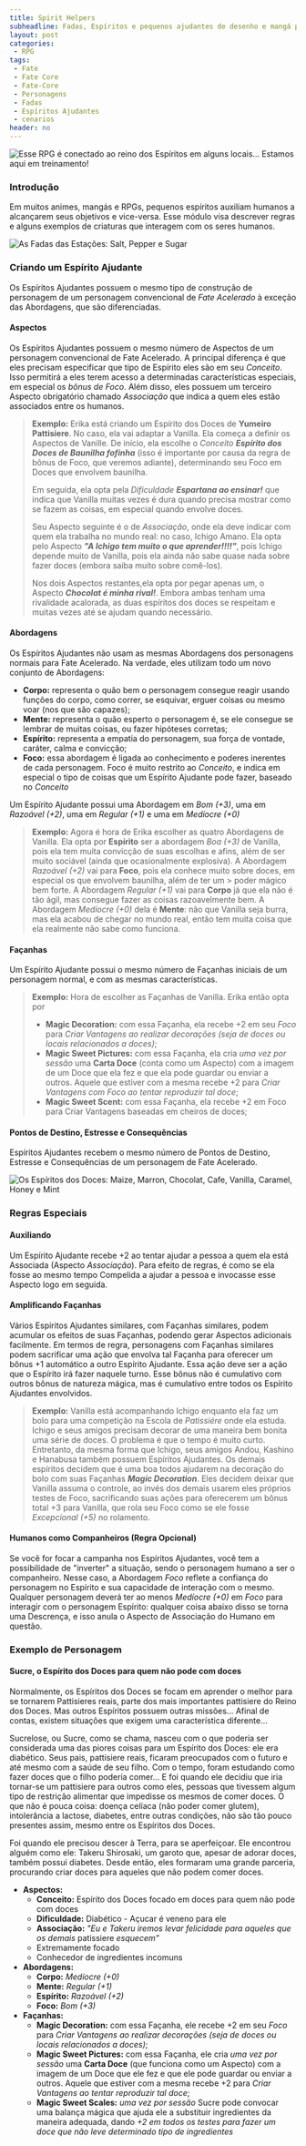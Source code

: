 ```yaml
---
title: Spirit Helpers
subheadline: Fadas, Espíritos e pequenos ajudantes de desenho e mangá para Fate Acelerado!
layout: post
categories:
 - RPG
tags:
 - Fate
 - Fate Core
 - Fate-Core
 - Personagens
 - Fadas
 - Espíritos Ajudantes
 - cenarios
header: no
---
```


![Esse RPG é conectado ao reino dos Espíritos em alguns locais... Estamos aqui em treinamento!](/assets/img/were-here-for-training.jpg)

### Introdução

Em muitos animes, mangás e RPGs, pequenos espíritos auxiliam humanos a alcançarem seus objetivos e vice-versa. Esse módulo visa descrever regras e alguns exemplos de criaturas que interagem com os seres humanos.

![As Fadas das Estações: Salt, Pepper e Sugar](/assets/img/Chicchana+Yukitsukai+Sugar.jpg)

### Criando um Espírito Ajudante

Os Espíritos Ajudantes possuem o mesmo tipo de construção de personagem de um personagem convencional de _Fate Acelerado_ à exceção das Abordagens, que são diferenciadas. 

#### Aspectos

Os Espíritos Ajudantes possuem o mesmo número de Aspectos de um
personagem convencional de Fate Acelerado. A principal diferença é
que eles precisam especificar que tipo de Espírito eles são em seu _Conceito_.
Isso permitirá a eles terem acesso a determinadas características especiais, em especial os _bônus de Foco_. Além disso, eles possuem um terceiro Aspecto obrigatório chamado _Associação_ que indica a quem eles estão associados entre os humanos.

> **Exemplo:** Erika está criando um Espírito dos Doces de **Yumeiro Pattisiere**. No caso, ela vai adaptar a Vanilla. Ela começa a definir os Aspectos de Vanille. De início, ela escolhe o _Conceito **Espírito  dos Doces de Baunilha fofinha**_ (isso é importante por causa da regra de bônus de Foco, que veremos adiante), determinando seu Foco em Doces  que envolvem baunilha.
> 
> Em seguida, ela opta pela _Dificuldade **Espartana ao ensinar!**_ que indica que Vanilla muitas vezes é dura quando precisa mostrar como se fazem as coisas, em especial quando envolve doces. 
> 
> Seu Aspecto seguinte é o de _Associação_, onde ela deve indicar com quem ela trabalha no mundo real: no caso, Ichigo Amano. Ela opta pelo Aspecto _**"A Ichigo tem muito o que aprender!!!!"**_, pois Ichigo depende muito de Vanilla, pois ela ainda não sabe quase nada sobre fazer doces (embora saiba muito sobre comê-los).
> 
> Nos dois Aspectos restantes,ela opta por pegar apenas um, o Aspecto _**Chocolat é minha rival!**_. Embora ambas tenham uma rivalidade acalorada, as duas espíritos dos doces se respeitam e muitas vezes até se ajudam quando necessário.

#### Abordagens

Os Espíritos Ajudantes não usam as mesmas Abordagens dos personagens normais para Fate Acelerado. Na verdade, eles utilizam todo um novo conjunto de Abordagens:
 
+ **Corpo:** representa o quão bem o personagem consegue reagir usando funções do corpo, como correr, se esquivar, erguer coisas ou mesmo voar (nos que são capazes);
+ **Mente:** representa o quão esperto o personagem é, se ele consegue se lembrar de muitas coisas, ou fazer hipóteses corretas;
+ **Espírito:** representa a empatia do personagem, sua força de vontade, caráter, calma e convicção;
+ **Foco:** 	essa abordagem é ligada ao conhecimento e poderes inerentes de cada  personagem. Foco é muito restrito ao _Conceito_, e indica em especial o tipo de coisas que um Espírito Ajudante pode 	fazer, baseado no _Conceito_

Um Espírito Ajudante possui uma Abordagem em _Bom (+3)_, uma em _Razoável (+2)_, uma em _Regular (+1)_ e uma em _Medíocre (+0)_

> **Exemplo:** Agora é hora de Erika escolher as quatro Abordagens de Vanilla. Ela opta por **Espírito** ser a abordagem _Boa (+3)_ de  Vanilla, pois ela tem muita convicção de suas escolhas e afins, além  de ser muito sociável (ainda que ocasionalmente explosiva). A Abordagem _Razoável (+2)_ vai para  **Foco**, pois ela conhece muito sobre doces, em especial os que envolvem baunilha, além de ter um > poder mágico bem forte. A Abordagem _Regular (+1)_ vai para  **Corpo** já que ela não é tão ágil, mas consegue fazer as coisas razoavelmente bem. A Abordagem _Medíocre (+0)_ dela é **Mente**: não que Vanilla seja burra, mas ela acabou de chegar no mundo real, então tem muita coisa que ela realmente não sabe como funciona.

#### Façanhas

Um Espírito Ajudante possui o mesmo número de Façanhas iniciais de um personagem normal, e com as mesmas características.

> **Exemplo:** Hora de escolher as Façanhas de Vanilla. Erika então opta por
> 
> + **Magic Decoration:** com essa Façanha, ela recebe +2 em seu _Foco_ para _Criar Vantagens ao realizar decorações (seja de doces ou locais relacionados a doces)_;
> + **Magic Sweet Pictures:** com essa Façanha, ela cria _uma vez por sessão_ uma **Carta Doce** (conta como um Aspecto) com a imagem de um Doce que ela fez e que ela pode guardar ou enviar a outros. Aquele que estiver com a mesma recebe +2 para _Criar Vantagens com Foco ao tentar reproduzir tal doce_;
> + **Magic Sweet Scent:** com essa Façanha, ela recebe +2 em Foco para Criar Vantagens baseadas em cheiros de doces;

#### Pontos de Destino, Estresse e Consequências

Espíritos Ajudantes recebem o mesmo número de Pontos de Destino, Estresse e Consequências de um personagem de Fate Acelerado.

![Os Espíritos dos Doces: Maize, Marron, Chocolat, Cafe, Vanilla, Caramel, Honey e Mint](/assets/img/4384420_orig.jpg)

### Regras Especiais

#### Auxiliando

Um Espírito Ajudante recebe +2 ao tentar ajudar a pessoa a quem ela está Associada (Aspecto _Associação_). Para efeito de regras, é como se ela fosse ao mesmo tempo Compelida a ajudar a pessoa e invocasse esse Aspecto logo em seguida. 

#### Amplificando Façanhas

Vários Espíritos Ajudantes similares, com Façanhas similares, podem acumular os efeitos de suas Façanhas, podendo gerar Aspectos adicionais facilmente. Em termos de regra, personagens com Façanhas similares podem sacrificar uma ação que envolva tal Façanha para oferecer um bônus +1 automático a outro Espírito Ajudante. Essa ação deve ser a ação que o Espírito irá fazer naquele turno. Esse bônus não é cumulativo com outros bônus de natureza mágica, mas é cumulativo entre todos os Espírito Ajudantes envolvidos.

> **Exemplo:** Vanilla está acompanhando Ichigo enquanto ela faz um bolo para uma competição na Escola de _Patissiére_ onde ela estuda. Ichigo e seus amigos precisam decorar de uma maneira bem bonita uma série de doces. O problema é que o tempo é muito curto. Entretanto, da mesma forma que Ichigo, seus amigos Andou, Kashino e Hanabusa também possuem Espíritos Ajudantes. Os demais espíritos decidem que é uma boa todos ajudarem na decoração do bolo com suas Façanhas _**Magic Decoration**_. Eles decidem deixar que Vanilla assuma o controle, ao invés dos demais usarem eles próprios testes de Foco, sacrificando suas ações para oferecerem um bônus total +3 para Vanilla, que rola seu Foco como se ele fosse _Excepcional (+5)_ no rolamento.

#### Humanos como Companheiros (Regra Opcional)

Se você for focar a campanha nos Espíritos Ajudantes, você tem a possibilidade de "inverter" a situação, sendo o personagem humano a ser o companheiro. Nesse caso, a Abordagem _Foco_ reflete a confiança do personagem no Espírito e sua capacidade de interação com o mesmo. Qualquer personagem deverá ter ao menos _Medíocre (+0)_ em _Foco_ para interagir com o personagem Espírito: qualquer coisa abaixo disso se torna uma Descrença, e isso anula o Aspecto de Associação do Humano em questão.

### Exemplo de Personagem 

#### Sucre, o Espírito dos Doces para quem não pode com doces 

Normalmente, os Espíritos dos Doces se focam em aprender o melhor para
se tornarem  Pattisieres reais, parte dos  mais importantes pattisiere
do  Reino dos  Doces.  Mas outros  Espíritos  possuem outras  missões…
Afinal  de contas,  existem  situações que  exigem uma  característica
diferente…

Sucrelose,  ou Sucre,  como se  chama, nasceu  com o  que poderia  ser
considerada uma das piores coisas para  um Espírito dos Doces: ele era
diabético.  Seus pais,  pattisiere  reais, ficaram  preocupados com  o
futuro  e até  mesmo com  a saúde  de seu  filho. Com  o tempo,  foram
estudando como fazer doces que o filho poderia comer… E foi quando ele
decidiu  que  iria tornar-se  um  pattisiere  para outros  como  eles,
pessoas que tivessem  algum tipo de restrição  alimentar que impedisse
os mesmos de comer doces. O que não é pouca coisa: doença celíaca (não
poder comer  glutem), intolerância  a lactose, diabetes,  entre outras
condições, não são tão pouco presentes assim, mesmo entre os Espíritos
dos Doces.

Foi  quando ele  precisou descer  à  Terra, para  se aperfeiçoar.  Ele
encontrou alguém como ele: Takeru  Shirosaki, um garoto que, apesar de
adorar doces, também  possui diabetes. Desde então,  eles formaram uma
grande parceria,  procurando criar  doces para  aqueles que  não podem
comer doces.

- **Aspectos:**
  - **Conceito:** Espírito  dos Doces  focado em  doces para  quem não
    pode com doces
  - **Dificuldade:** Diabético - Açucar é veneno para ele
  - **Associação:** _"Eu e Takeru iremos levar felicidade para aqueles
    que os demais_ patissiere _esquecem"_
  - Extremamente focado
  - Conhecedor de ingredientes incomuns
- **Abordagens:**
  - **Corpo:** _Medíocre (+0)_
  - **Mente:** _Regular (+1)_
  - **Espírito:** _Razoável (+2)_
  - **Foco:** _Bom (+3)_
- **Façanhas:**
  - **Magic  Decoration:** com  essa  Façanha, ele  recebe  +2 em  seu
    _Foco_ para _Criar Vantagens ao realizar decorações (seja de doces
    ou locais relacionados a doces)_;
   - **Magic Sweet Pictures:** com essa Façanha, ele cria _uma vez por
     sessão_ uma **Carta  Doce** (que funciona como um  Aspecto) com a
     imagem de um Doce que ele fez  e que ele pode guardar ou enviar a
     outros.  Aquele  que estiver  com a mesma  recebe +2  para _Criar
     Vantagens ao tentar reproduzir tal doce_;
   - **Magic Sweet Scales:** _uma vez  por sessão_ Sucre pode convocar
     uma balança  mágica que  ajuda ele  a substituir  ingredientes da
     maneira adequada, dando _+2 em todos os testes para fazer um doce
     que não leve determinado tipo de ingredientes_
